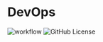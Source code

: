 # DevOps

![workflow](https://github.com/Kevin-Sim/devops2/actions/workflows/main.yml/badge.svg)
![GitHub License](https://img.shields.io/github/license/Kevin-Sim/devops2)
